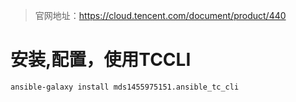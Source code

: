 > 官网地址：https://cloud.tencent.com/document/product/440

# 安装,配置，使用TCCLI
```
ansible-galaxy install mds1455975151.ansible_tc_cli
```
